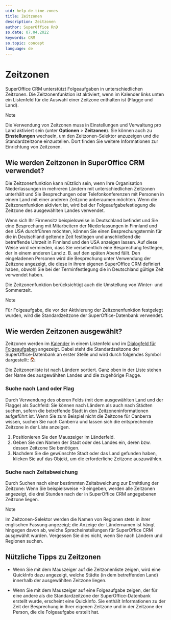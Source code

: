 ```yaml
---
uid: help-de-time-zones
title: Zeitzonen
description: Zeitzonen
author: SuperOffice RnD
so.date: 07.04.2022
keywords: CRM
so.topic: concept
language: de
---
```


# Zeitzonen

SuperOffice CRM unterstützt Folgeaufgaben in unterschiedlichen Zeitzonen. Die Zeitzonenfunktion ist aktiviert, wenn im Kalender links unten ein Listenfeld für die Auswahl einer Zeitzone enthalten ist (Flagge und Land).

> [!NOTE]
> Die Verwendung von Zeitzonen muss in Einstellungen und Verwaltung pro Land aktiviert sein (unter **Optionen** > **Zeitzonen**). Sie können auch zu **Einstellungen** wechseln, um den Zeitzonen-Selektor anzuzeigen und die Standardzeitzone einzustellen. Dort finden Sie weitere Informationen zur Einrichtung von Zeitzonen.

## Wie werden Zeitzonen in SuperOffice CRM verwendet?

Die Zeitzonenfunktion kann nützlich sein, wenn Ihre Organisation Niederlassungen in mehreren Ländern mit unterschiedlichen Zeitzonen unterhält und Sie Besprechungen oder Telefonkonferenzen mit Personen in einem Land mit einer anderen Zeitzone anberaumen möchten. Wenn die Zeitzonenfunktion aktiviert ist, wird bei der Folgeaufgabefestlegung die Zeitzone des ausgewählten Landes verwendet.

Wenn sich Ihr Firmensitz beispielsweise in Deutschland befindet und Sie eine Besprechung mit Mitarbeitern der Niederlassungen in Finnland und den USA durchführen möchten, können Sie einen Besprechungstermin für die in Deutschland geltende Zeit festlegen und anschließend die betreffende Uhrzeit in Finnland und den USA anzeigen lassen. Auf diese Weise wird vermieden, dass Sie versehentlich eine Besprechung festlegen, der in einem anderen Land z. B. auf den späten Abend fällt. Den eingeladenen Personen wird die Besprechung unter Verwendung der Zeitzone angezeigt, die diese in ihrem eigenen SuperOffice CRM definiert haben, obwohl Sie bei der Terminfestlegung die in Deutschland gültige Zeit verwendet haben.

Die Zeitzonenfunktion berücksichtigt auch die Umstellung von Winter- und Sommerzeit.

> [!NOTE]
> Für Folgeaufgabe, die vor der Aktivierung der Zeitzonenfunktion festgelegt wurden, wird die Standardzeitzone der SuperOffice-Datenbank verwendet.

## Wie werden Zeitzonen ausgewählt?

Zeitzonen werden im [Kalender][1] in einem Listenfeld und im [Dialogfeld für Folgeaufgaben][3] angezeigt. Dabei steht die Standardzeitzone der SuperOffice-Datenbank an erster Stelle und wird durch folgendes Symbol dargestellt: ![Symbol][img1].

Die Zeitzonenliste ist nach Ländern sortiert. Ganz oben in der Liste stehen der Name des ausgewählten Landes und die zugehörige Flagge.

### Suche nach Land oder Flag

Durch Verwendung des oberen Felds (mit dem ausgewählten Land und der Flagge) als Suchfeld: Sie können nach Ländern als auch nach Städten suchen, sofern die betreffende Stadt in den Zeitzoneninformationen aufgeführt ist. Wenn Sie zum Beispiel nicht die Zeitzone für Canberra wissen, suchen Sie nach Canberra und lassen sich die entsprechende Zeitzone in der Liste anzeigen.

1. Positionieren Sie den Mauszeiger im Länderfeld.
2. Geben Sie den Namen der Stadt oder des Landes ein, deren bzw. dessen Zeitzone Sie benötigen.
3. Nachdem Sie die gewünschte Stadt oder das Land gefunden haben, klicken Sie auf das Objekt, um die erforderliche Zeitzone auszuwählen.

### Suche nach Zeitabweichung

Durch Suchen nach einer bestimmten Zeitabweichung zur Ermittlung der Zeitzone: Wenn Sie beispielsweise +3 eingeben, werden alle Zeitzonen angezeigt, die drei Stunden nach der in SuperOffice CRM angegebenen Zeitzone liegen.

> [!NOTE]
> Im Zeitzonen-Selektor werden die Namen von Regionen stets in ihrer englischen Fassung angezeigt; die Anzeige der Ländernamen ist hängt hingegen davon ab, welche Spracheinstellungen für SuperOffice CRM ausgewählt wurden. Vergessen Sie dies nicht, wenn Sie nach Ländern und Regionen suchen.

## Nützliche Tipps zu Zeitzonen

* Wenn Sie mit dem Mauszeiger auf die Zeitzonenliste zeigen, wird eine QuickInfo dazu angezeigt, welche Städte (in dem betreffenden Land) innerhalb der ausgewählten Zeitzone liegen.

* Wenn Sie mit dem Mauszeiger auf eine Folgeaufgabe zeigen, der für eine andere als die Standardzeitzone der SuperOffice-Datenbank erstellt wurde, erscheint eine QuickInfo. Sie enthält Informationen zu der Zeit der Besprechung in Ihrer eigenen Zeitzone und in der Zeitzone der Person, die die Folgeaufgabe erstellt hat.

<!-- Referenced links -->
[1]: ../../diary/learn/index.md
[3]: ../../diary/learn/screen/dialog-for-followups.md

<!-- Referenced images -->
[img1]: ../../../media/icons/time-zone-local.png
